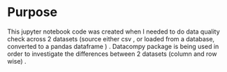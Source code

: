 # Purpose

This jupyter notebook code was created when I needed to do data quality check across 2 datasets (source either csv , or loaded from a database, converted to a pandas dataframe ) . Datacompy package is being used in order to investigate the differences between 2 datasets (column and row wise) . 

